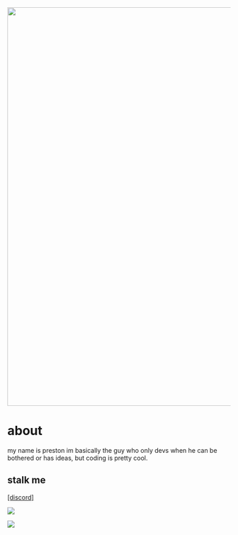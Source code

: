 <div align="center">
 <img width="900" src="https://cdn.discordapp.com/attachments/1087857471957241868/1095416250617823252/prestonh.png">
</div>

# about
my name is preston im basically the guy who only devs when he can be bothered or has ideas, but coding is pretty cool.

## stalk me
[[discord]](discord.gg/Q6bQXM9TWZ)

<p>
  <a href="https://skillicons.dev">
    <img src="https://skillicons.dev/icons?i=js,ts,html,css,python" />
  </a>
</p>

<p>
  <a href="https://skillicons.dev">
    <img src="https://skillicons.dev/icons?i=nodejs,git,mongodb,discord" />
  </a>
</p>
